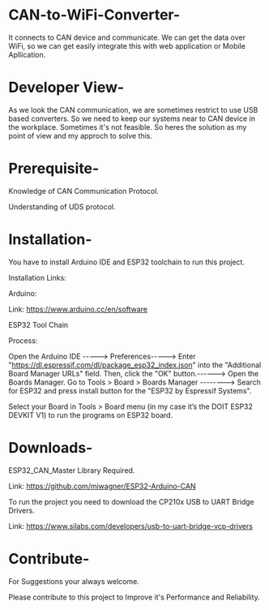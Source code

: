 # CAN-to-WiFi-Converter-

It connects to CAN device and communicate. We can get the data over WiFi, so we can get easily integrate this with web application or Mobile Apllication.

# Developer View-

As we look the CAN communication, we are sometimes restrict to use USB based converters. So we need to keep our systems near to CAN device in the workplace. Sometimes it's not feasible. So heres the solution as my point of view and my approch to solve this.

# Prerequisite-
Knowledge of CAN Communication Protocol.

Understanding of UDS protocol.

# Installation-

You have to install Arduino IDE and ESP32 toolchain to run this project.

Installation Links:

Arduino:

Link: https://www.arduino.cc/en/software

ESP32 Tool Chain

Process:

Open the Arduino IDE -----> Preferences-----> Enter "https://dl.espressif.com/dl/package_esp32_index.json" into the "Additional Board Manager URLs" field. Then, click the "OK" button.------> Open the Boards Manager. Go to Tools > Board > Boards Manager --------> Search for ESP32 and press install button for the "ESP32 by Espressif Systems".

Select your Board in Tools > Board menu (in my case it’s the DOIT ESP32 DEVKIT V1) to run the programs on ESP32 board.

# Downloads-
ESP32_CAN_Master Library Required.

Link: https://github.com/miwagner/ESP32-Arduino-CAN

To run the project you need to download the CP210x USB to UART Bridge Drivers.

Link: https://www.silabs.com/developers/usb-to-uart-bridge-vcp-drivers

# Contribute-

For Suggestions your always welcome.

Please contribute to this project to Improve it's Performance and Reliability.
